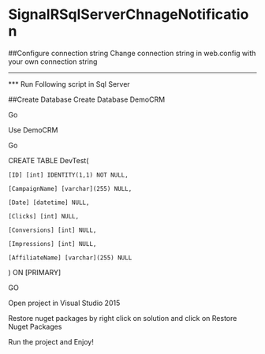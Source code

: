 # SignalRSqlServerChnageNotification
##Configure connection string
Change connection string in web.config with your own connection string
***
<connectionStrings>  
    <add name="SqlServerConnection" connectionString="Data Source=SANDIP;Initial Catalog=DemoCRM;Integrated Security=True" providerName="System.Data.SqlClient" />
</connectionStrings>
***
Run Following script in Sql Server

##Create Database
Create Database DemoCRM

Go

Use DemoCRM

Go

CREATE TABLE DevTest(

	[ID] [int] IDENTITY(1,1) NOT NULL,

	[CampaignName] [varchar](255) NULL,

	[Date] [datetime] NULL,

	[Clicks] [int] NULL,

	[Conversions] [int] NULL,

	[Impressions] [int] NULL,

	[AffiliateName] [varchar](255) NULL

) ON [PRIMARY]

GO

Open project in Visual Studio 2015

Restore nuget packages by right click on solution and click on Restore Nuget Packages

Run the project and Enjoy!